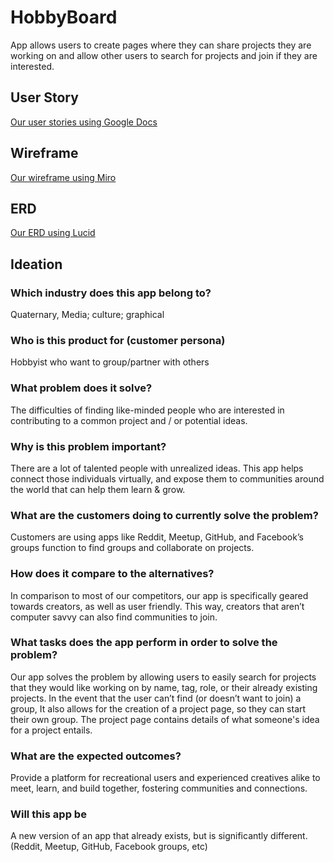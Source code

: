 # HobbyBoard

App allows users to create pages where they can share projects they are working on and allow other users to search for projects and join if they are interested.

## User Story

[Our user stories using Google Docs](https://docs.google.com/document/d/1-Ih7_wcw9ZgtJEl6MM0uFQC09EW57RVMp4bcgmNzftw/edit?usp=sharing)

## Wireframe

[Our wireframe using Miro](https://miro.com/app/board/uXjVO2DZV6k=/)

## ERD

[Our ERD using Lucid](https://lucid.app/lucidchart/7d6b0578-0dee-4c94-ac3d-1e1c619eb4b4/edit?invitationId=inv_db1e85d5-cc20-4a25-a257-1a6317d5c944)

## Ideation

### Which industry does this app belong to?

Quaternary, Media; culture; graphical

### Who is this product for (customer persona)

Hobbyist who want to group/partner with others

### What problem does it solve?

The difficulties of finding like-minded people who are interested in contributing to a common project and / or potential ideas.

### Why is this problem important?

There are a lot of talented people with unrealized ideas. This app helps connect those individuals virtually, and expose them to communities around the world that can help them learn & grow.

### What are the customers doing to currently solve the problem?

Customers are using apps like Reddit, Meetup, GitHub, and Facebook’s groups function to find groups and collaborate on projects.

### How does it compare to the alternatives?

In comparison to most of our competitors, our app is specifically geared towards creators, as well as user friendly. This way, creators that aren’t computer savvy can also find communities to join.

### What tasks does the app perform in order to solve the problem?

Our app solves the problem by allowing users to easily search for projects that they would like working on by name, tag, role, or their already existing projects.
In the event that the user can’t find (or doesn’t want to join) a group, It also allows for the creation of a project page, so they can start their own group. The project page contains details of what someone's idea for a project entails.

### What are the expected outcomes?

Provide a platform for recreational users and experienced creatives alike to meet, learn, and build together, fostering communities and connections.

### Will this app be

A new version of an app that already exists, but is significantly different. (Reddit, Meetup, GitHub, Facebook groups, etc)
